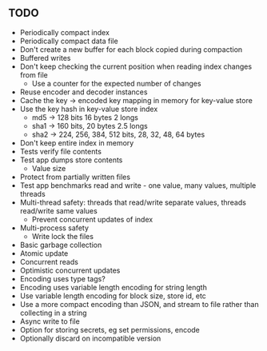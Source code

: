 ## TODO

- Periodically compact index
- Periodically compact data file
- Don't create a new buffer for each block copied during compaction
- Buffered writes
- Don't keep checking the current position when reading index changes from file
  - Use a counter for the expected number of changes
- Reuse encoder and decoder instances
- Cache the key -> encoded key mapping in memory for key-value store
- Use the key hash in key-value store index
  - md5 -> 128 bits 16 bytes 2 longs
  - sha1 -> 160 bits, 20 bytes 2.5 longs
  - sha2 -> 224, 256, 384, 512 bits, 28, 32, 48, 64 bytes
- Don't keep entire index in memory
- Tests verify file contents
- Test app dumps store contents
  - Value size
- Protect from partially written files
- Test app benchmarks read and write - one value, many values, multiple threads
- Multi-thread safety: threads that read/write separate values, threads read/write same values
  - Prevent concurrent updates of index
- Multi-process safety
  - Write lock the files
- Basic garbage collection
- Atomic update
- Concurrent reads
- Optimistic concurrent updates
- Encoding uses type tags?
- Encoding uses variable length encoding for string length
- Use variable length encoding for block size, store id, etc
- Use a more compact encoding than JSON, and stream to file rather than collecting in a string
- Async write to file
- Option for storing secrets, eg set permissions, encode
- Optionally discard on incompatible version
